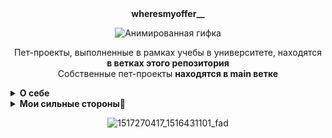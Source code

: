 <div align="center">
  <b>wheresmyoffer__</b>
</div>

<div align="center">

  ![Анимированная гифка](https://c.tenor.com/oihs1KqyDbgAAAAC/tenor.gif)

Пет-проекты, выполненные в рамках учебы в университете, 
находятся <b>в ветках этого репозитория</b><br>Собственные пет-проекты <b>находятся в main ветке</b>
</div>

<details>
<summary><b>О себе</b></summary>

🤓 Я Михаил, мне 20 лет. Родом из города Качканар. Переехал в Екатеринбург в 2016 году.
Закончил музыкальную школу, общеобразовательную №25, Уральский Политехнический колледж.
Учебная программа моей специальности была посвящена устройству:

<details>
<summary><b>🔧 1. «Железо» (Аппаратная часть)</b></summary>

- Собирать, настраивать и модернизировать ПК, серверы
- Диагностировать и ремонтировать компоненты
- Работать с периферией
</details>

<details>
<summary><b>💻 2. «Софт» (Программная часть)</b></summary>

- Устанавливать, настраивать и администрировать ОС
- Работать с драйверами и служебными программами
- Основам администрирования сетей
</details>

<details>
<summary><b>🌐 3. Сети и коммуникации</b></summary>

- Монтировать, настраивать и обслуживать ЛВС
- Работать с сетевым оборудованием
</details>

<details>
<summary><b>🔌 4. Микропроцессорная техника</b></summary>

- Разрабатывать микропроцессорные системы (Arduino)
- Создавать умные устройства и системы автоматизации
</details>

<details>
<summary><b>📐 5. Инжиниринг и проектирование</b></summary>

- Читать и создавать электрические схемы
- Рассчитывать параметры компонентов
</details>

По окончании учебы в колледже получил специальность техник по обслуживанию ЭВМ.

</details>

<details>
<summary><b>Мои сильные стороны💪</b></summary>

- Сильная стрессоустойчивость
- Высокая коммуникабельность

</details>

<div align="center">

  ![1517270417_1516431101_fad](https://github.com/user-attachments/assets/ee9f9f5a-97dd-4134-a345-d02bf539ad82?raw=true)

</div>
